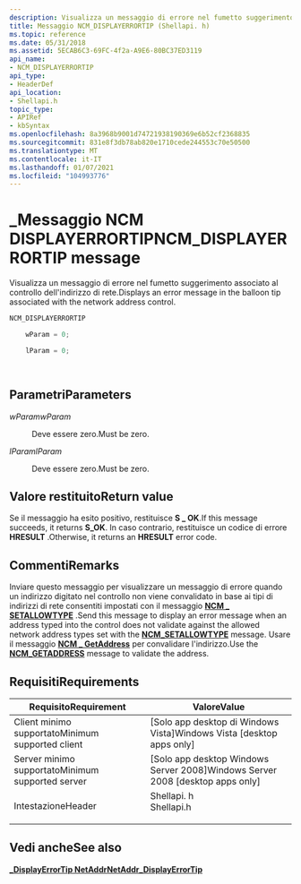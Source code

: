 ```yaml
---
description: Visualizza un messaggio di errore nel fumetto suggerimento associato al controllo dell'indirizzo di rete.
title: Messaggio NCM_DISPLAYERRORTIP (Shellapi. h)
ms.topic: reference
ms.date: 05/31/2018
ms.assetid: 5ECAB6C3-69FC-4f2a-A9E6-80BC37ED3119
api_name:
- NCM_DISPLAYERRORTIP
api_type:
- HeaderDef
api_location:
- Shellapi.h
topic_type:
- APIRef
- kbSyntax
ms.openlocfilehash: 8a3968b9001d74721938190369e6b52cf2368835
ms.sourcegitcommit: 831e8f3db78ab820e1710cede244553c70e50500
ms.translationtype: MT
ms.contentlocale: it-IT
ms.lasthandoff: 01/07/2021
ms.locfileid: "104993776"
---
```

# <a name="ncm_displayerrortip-message"></a><span data-ttu-id="c9f08-103">\_Messaggio NCM DISPLAYERRORTIP</span><span class="sxs-lookup"><span data-stu-id="c9f08-103">NCM\_DISPLAYERRORTIP message</span></span>

<span data-ttu-id="c9f08-104">Visualizza un messaggio di errore nel fumetto suggerimento associato al controllo dell'indirizzo di rete.</span><span class="sxs-lookup"><span data-stu-id="c9f08-104">Displays an error message in the balloon tip associated with the network address control.</span></span>


```C++
NCM_DISPLAYERRORTIP

    wParam = 0;

    lParam = 0;            

            
```



## <a name="parameters"></a><span data-ttu-id="c9f08-105">Parametri</span><span class="sxs-lookup"><span data-stu-id="c9f08-105">Parameters</span></span>

<dl> <dt>

<span data-ttu-id="c9f08-106">*wParam*</span><span class="sxs-lookup"><span data-stu-id="c9f08-106">*wParam*</span></span> 
</dt> <dd><span data-ttu-id="c9f08-107">Deve essere zero.</span><span class="sxs-lookup"><span data-stu-id="c9f08-107">Must be zero.</span></span></dd> <dt>

<span data-ttu-id="c9f08-108">*lParam*</span><span class="sxs-lookup"><span data-stu-id="c9f08-108">*lParam*</span></span> 
</dt> <dd><span data-ttu-id="c9f08-109">Deve essere zero.</span><span class="sxs-lookup"><span data-stu-id="c9f08-109">Must be zero.</span></span></dd> </dl>

## <a name="return-value"></a><span data-ttu-id="c9f08-110">Valore restituito</span><span class="sxs-lookup"><span data-stu-id="c9f08-110">Return value</span></span>

<span data-ttu-id="c9f08-111">Se il messaggio ha esito positivo, restituisce **S \_ OK**.</span><span class="sxs-lookup"><span data-stu-id="c9f08-111">If this message succeeds, it returns **S\_OK**.</span></span> <span data-ttu-id="c9f08-112">In caso contrario, restituisce un codice di errore **HRESULT** .</span><span class="sxs-lookup"><span data-stu-id="c9f08-112">Otherwise, it returns an **HRESULT** error code.</span></span>

## <a name="remarks"></a><span data-ttu-id="c9f08-113">Commenti</span><span class="sxs-lookup"><span data-stu-id="c9f08-113">Remarks</span></span>

<span data-ttu-id="c9f08-114">Inviare questo messaggio per visualizzare un messaggio di errore quando un indirizzo digitato nel controllo non viene convalidato in base ai tipi di indirizzi di rete consentiti impostati con il messaggio [**NCM \_ SETALLOWTYPE**](ncm-setallowtype.md) .</span><span class="sxs-lookup"><span data-stu-id="c9f08-114">Send this message to display an error message when an address typed into the control does not validate against the allowed network address types set with the [**NCM\_SETALLOWTYPE**](ncm-setallowtype.md) message.</span></span> <span data-ttu-id="c9f08-115">Usare il messaggio [**NCM \_ GetAddress**](ncm-getaddress.md) per convalidare l'indirizzo.</span><span class="sxs-lookup"><span data-stu-id="c9f08-115">Use the [**NCM\_GETADDRESS**](ncm-getaddress.md) message to validate the address.</span></span>

## <a name="requirements"></a><span data-ttu-id="c9f08-116">Requisiti</span><span class="sxs-lookup"><span data-stu-id="c9f08-116">Requirements</span></span>



| <span data-ttu-id="c9f08-117">Requisito</span><span class="sxs-lookup"><span data-stu-id="c9f08-117">Requirement</span></span> | <span data-ttu-id="c9f08-118">Valore</span><span class="sxs-lookup"><span data-stu-id="c9f08-118">Value</span></span> |
|-------------------------------------|---------------------------------------------------------------------------------------|
| <span data-ttu-id="c9f08-119">Client minimo supportato</span><span class="sxs-lookup"><span data-stu-id="c9f08-119">Minimum supported client</span></span><br/> | <span data-ttu-id="c9f08-120">\[Solo app desktop di Windows Vista\]</span><span class="sxs-lookup"><span data-stu-id="c9f08-120">Windows Vista \[desktop apps only\]</span></span><br/>                                        |
| <span data-ttu-id="c9f08-121">Server minimo supportato</span><span class="sxs-lookup"><span data-stu-id="c9f08-121">Minimum supported server</span></span><br/> | <span data-ttu-id="c9f08-122">\[Solo app desktop Windows Server 2008\]</span><span class="sxs-lookup"><span data-stu-id="c9f08-122">Windows Server 2008 \[desktop apps only\]</span></span><br/>                                  |
| <span data-ttu-id="c9f08-123">Intestazione</span><span class="sxs-lookup"><span data-stu-id="c9f08-123">Header</span></span><br/>                   | <dl> <span data-ttu-id="c9f08-124"><dt>Shellapi. h</dt></span><span class="sxs-lookup"><span data-stu-id="c9f08-124"><dt>Shellapi.h</dt></span></span> </dl> |



## <a name="see-also"></a><span data-ttu-id="c9f08-125">Vedi anche</span><span class="sxs-lookup"><span data-stu-id="c9f08-125">See also</span></span>

<dl> <dt>

[<span data-ttu-id="c9f08-126">**\_DisplayErrorTip NetAddr**</span><span class="sxs-lookup"><span data-stu-id="c9f08-126">**NetAddr\_DisplayErrorTip**</span></span>](/windows/desktop/api/Shellapi/nf-shellapi-netaddr_displayerrortip)
</dt> </dl>

 

 




